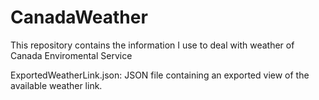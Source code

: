# CanadaWeather
This repository contains the information I use to deal with weather of Canada Enviromental Service

ExportedWeatherLink.json: JSON file containing an exported view of the available weather link.
